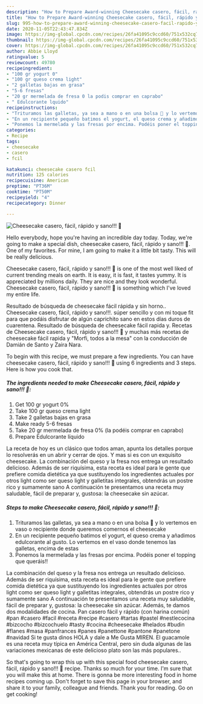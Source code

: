 ```yaml
---
description: "How to Prepare Award-winning Cheesecake casero, fácil, rápido y sano!!! 🌝"
title: "How to Prepare Award-winning Cheesecake casero, fácil, rápido y sano!!! 🌝"
slug: 995-how-to-prepare-award-winning-cheesecake-casero-facil-rapido-y-sano
date: 2020-11-05T22:43:47.834Z
image: https://img-global.cpcdn.com/recipes/26fa41095c9ccd60/751x532cq70/cheesecake-casero-facil-rapido-y-sano-🌝-foto-principal.jpg
thumbnail: https://img-global.cpcdn.com/recipes/26fa41095c9ccd60/751x532cq70/cheesecake-casero-facil-rapido-y-sano-🌝-foto-principal.jpg
cover: https://img-global.cpcdn.com/recipes/26fa41095c9ccd60/751x532cq70/cheesecake-casero-facil-rapido-y-sano-🌝-foto-principal.jpg
author: Abbie Lloyd
ratingvalue: 5
reviewcount: 49780
recipeingredient:
- "100 gr yogurt 0"
- "100 gr queso crema light"
- "2 galletas bajas en grasa"
- "5-6 fresas"
- "20 gr mermelada de fresa 0 la podis comprar en caprabo"
- " Edulcorante lquido"
recipeinstructions:
- "Trituramos las galletas, ya sea a mano o en una bolsa 🍪 y lo vertemos en vaso o recipiente donde queremos comernos el cheesecake"
- "En un recipiente pequeño batimos el yogurt, el queso crema y añadimos edulcorante al gusto. Lo vertemos en el vaso donde tenemos las galletas, encima de estas"
- "Ponemos la mermelada y las fresas por encima. Podéis poner el topping que queráis!!"
categories:
- Recipe
tags:
- cheesecake
- casero
- fcil

katakunci: cheesecake casero fcil 
nutrition: 125 calories
recipecuisine: American
preptime: "PT36M"
cooktime: "PT50M"
recipeyield: "4"
recipecategory: Dinner

---
```



![Cheesecake casero, fácil, rápido y sano!!! 🌝](https://img-global.cpcdn.com/recipes/26fa41095c9ccd60/751x532cq70/cheesecake-casero-facil-rapido-y-sano-🌝-foto-principal.jpg)

Hello everybody, hope you're having an incredible day today. Today, we're going to make a special dish, cheesecake casero, fácil, rápido y sano!!! 🌝. One of my favorites. For mine, I am going to make it a little bit tasty. This will be really delicious.

Cheesecake casero, fácil, rápido y sano!!! 🌝 is one of the most well liked of current trending meals on earth. It is easy, it is fast, it tastes yummy. It is appreciated by millions daily. They are nice and they look wonderful. Cheesecake casero, fácil, rápido y sano!!! 🌝 is something which I've loved my entire life.

Resultado de búsqueda de cheesecake fácil rápida y sin horno.. Cheesecake casero, fácil, rápido y sano!!!. súper sencillo y con mi toque fit para que podáis disfrutar de algún caprichito sano en estos días duros de cuarentena. Resultado de búsqueda de cheesecake fácil rapida y. Recetas de Cheesecake casero, fácil, rápido y sano!!! 🌝 y muchas más recetas de cheesecake fácil rapida y &#34;Morfi, todos a la mesa&#34; con la conducción de Damián de Santo y Zaira Nara.


To begin with this recipe, we must prepare a few ingredients. You can have cheesecake casero, fácil, rápido y sano!!! 🌝 using 6 ingredients and 3 steps. Here is how you cook that.

<!--inarticleads1-->

##### The ingredients needed to make Cheesecake casero, fácil, rápido y sano!!! 🌝:

1. Get 100 gr yogurt 0%
1. Take 100 gr queso crema light
1. Take 2 galletas bajas en grasa
1. Make ready 5-6 fresas
1. Take 20 gr mermelada de fresa 0% (la podéis comprar en caprabo)
1. Prepare  Edulcorante líquido


La receta de hoy es un clásico que todos aman, apunta los detalles porque lo resolverás en un abrir y cerrar de ojos. Y mas si es con un exquisito cheesecake. La combinación del queso y la fresa nos entrega un resultado delicioso. Además de ser riquísima, esta receta es ideal para le gente que prefiere comida dietética ya que sustituyendo los ingredientes actuales por otros light como ser queso light y galletitas integrales, obtendrás un postre rico y sumamente sano A continuación te presentamos una receta muy saludable, fácil de preparar y, gustosa: la cheesecake sin azúcar. 

<!--inarticleads2-->

##### Steps to make Cheesecake casero, fácil, rápido y sano!!! 🌝:

1. Trituramos las galletas, ya sea a mano o en una bolsa 🍪 y lo vertemos en vaso o recipiente donde queremos comernos el cheesecake
1. En un recipiente pequeño batimos el yogurt, el queso crema y añadimos edulcorante al gusto. Lo vertemos en el vaso donde tenemos las galletas, encima de estas
1. Ponemos la mermelada y las fresas por encima. Podéis poner el topping que queráis!!


La combinación del queso y la fresa nos entrega un resultado delicioso. Además de ser riquísima, esta receta es ideal para le gente que prefiere comida dietética ya que sustituyendo los ingredientes actuales por otros light como ser queso light y galletitas integrales, obtendrás un postre rico y sumamente sano A continuación te presentamos una receta muy saludable, fácil de preparar y, gustosa: la cheesecake sin azúcar. Además, te damos dos modalidades de cocina. Pan casero fácil y rápido (con harina común) #pan #casero #facil #receta #recipe #casero #tartas #pastel #nestlecocina #bizcocho #bizcochuelo #tasty #cocina #cheesecake #helados #budin #flanes #masa #panfrances #panes #panettone #pantone #panetone #navidad Si te gusta dinos HOLA y dale a Me Gusta MIREN. El guacamole es una receta muy típica en América Central, pero sin duda algunas de las variaciones mexicanas de este delicioso plato son las más populares.. 

So that's going to wrap this up with this special food cheesecake casero, fácil, rápido y sano!!! 🌝 recipe. Thanks so much for your time. I'm sure that you will make this at home. There is gonna be more interesting food in home recipes coming up. Don't forget to save this page in your browser, and share it to your family, colleague and friends. Thank you for reading. Go on get cooking!
